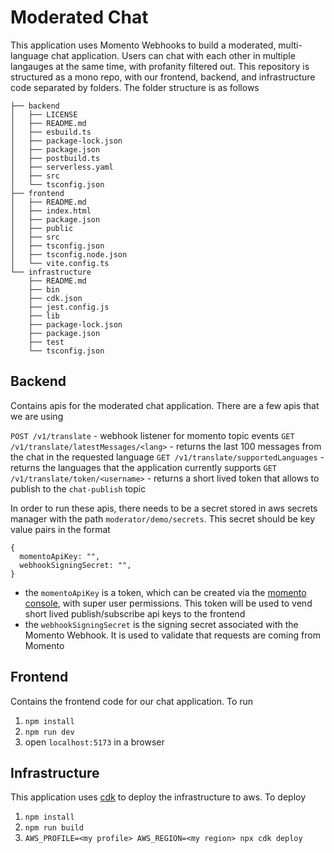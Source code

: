 # Moderated Chat

This application uses Momento Webhooks to build a moderated, multi-language chat application. Users can chat with each other in multiple langauges at the same time, with profanity filtered out. This repository is structured as a mono repo, with our frontend, backend, and infrastructure code separated by folders. The folder structure is as follows

```
├── backend
│   ├── LICENSE
│   ├── README.md
│   ├── esbuild.ts
│   ├── package-lock.json
│   ├── package.json
│   ├── postbuild.ts
│   ├── serverless.yaml
│   ├── src
│   └── tsconfig.json
├── frontend
│   ├── README.md
│   ├── index.html
│   ├── package.json
│   ├── public
│   ├── src
│   ├── tsconfig.json
│   ├── tsconfig.node.json
│   └── vite.config.ts
└── infrastructure
    ├── README.md
    ├── bin
    ├── cdk.json
    ├── jest.config.js
    ├── lib
    ├── package-lock.json
    ├── package.json
    ├── test
    └── tsconfig.json
```

## Backend

Contains apis for the moderated chat application. There are a few apis that we are using

`POST /v1/translate` - webhook listener for momento topic events
`GET /v1/translate/latestMessages/<lang>` - returns the last 100 messages from the chat in the requested language
`GET /v1/translate/supportedLanguages` - returns the languages that the application currently supports
`GET /v1/translate/token/<username>` - returns a short lived token that allows <username> to publish to the `chat-publish` topic

In order to run these apis, there needs to be a secret stored in aws secrets manager with the path `moderator/demo/secrets`. This secret should be key value pairs in the format

```
{
  momentoApiKey: "",
  webhookSigningSecret: "",
}
```
- the `momentoApiKey` is a token, which can be created via the [momento console](https://console.gomomento.com/api-keys), with super user permissions. This token will be used to vend short lived publish/subscribe api keys to the frontend
- the `webhookSigningSecret` is the signing secret associated with the Momento Webhook. It is used to validate that requests are coming from Momento


## Frontend

Contains the frontend code for our chat application. To run

1. `npm install`
2. `npm run dev`
3. open `localhost:5173` in a browser

## Infrastructure

This application uses [cdk](https://github.com/aws/aws-cdk) to deploy the infrastructure to aws. To deploy

1. `npm install`
2. `npm run build`
3. `AWS_PROFILE=<my profile> AWS_REGION=<my region> npx cdk deploy`
